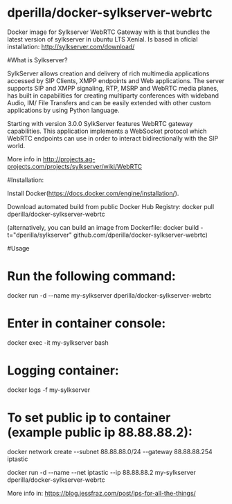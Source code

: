 # dperilla/docker-sylkserver-webrtc
Docker image for Sylkserver WebRTC Gateway with is that bundles the latest version of sylkserver in ubuntu LTS Xenial. Is based in oficial installation: http://sylkserver.com/download/

#What is Sylkserver?

SylkServer allows creation and delivery of rich multimedia applications accessed by SIP Clients, XMPP endpoints and Web applications. The server supports SIP and XMPP signaling, RTP, MSRP and WebRTC media planes, has built in capabilities for creating multiparty conferences with wideband Audio, IM/ File Transfers and can be easily extended with other custom applications by using Python language.

Starting with version 3.0.0 SylkServer features WebRTC gateway capabilities. This application implements a WebSocket protocol which WebRTC endpoints can use in order to interact bidirectionally with the SIP world.

More info in http://projects.ag-projects.com/projects/sylkserver/wiki/WebRTC


#Installation:

Install Docker(https://docs.docker.com/engine/installation/).

Download automated build from public Docker Hub Registry: docker pull dperilla/docker-sylkserver-webrtc

(alternatively, you can build an image from Dockerfile: docker build -t="dperilla/sylkserver" github.com/dperilla/docker-sylkserver-webrtc)

#Usage

# Run the following command:
docker run -d --name my-sylkserver dperilla/docker-sylkserver-webrtc

# Enter in container console:
docker exec -it my-sylkserver bash

# Logging container:
docker logs -f my-sylkserver

# To set public ip to container (example public ip 88.88.88.2):
docker network create --subnet 88.88.88.0/24 --gateway 88.88.88.254 iptastic

docker run -d --name --net iptastic --ip 88.88.88.2 my-sylkserver dperilla/docker-sylkserver-webrtc

More info in:
https://blog.jessfraz.com/post/ips-for-all-the-things/



